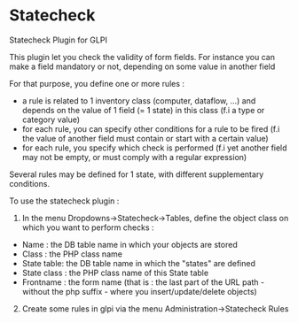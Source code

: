 # Statecheck
Statecheck Plugin for GLPI

This plugin let you check the validity of form fields.
For instance you can make a field mandatory or not, depending on some value in another field

For that purpose, you define one or more rules :
- a rule is related to 1 inventory class (computer, dataflow, ...) and depends on the value of 1 field (= 1 state) in this class (f.i a type or category value)
- for each rule, you can specify other conditions for a rule to be fired (f.i the value of another field must contain or start with a certain value)
- for each rule, you specify which check is performed (f.i yet another field may not be empty, or must comply with a regular expression)<br/>

Several rules may be defined for 1 state, with different supplementary conditions.

To use the statecheck plugin :
1. In the menu Dropdowns->Statecheck->Tables, define the object class on which you want to perform checks :
- Name : the DB table name in which your objects are stored
- Class : the PHP class name
- State table: the DB table name in which the "states" are defined
- State class : the PHP class name of this State table
- Frontname : the form name (that is : the last part of the URL path - without the php suffix - where you insert/update/delete objects)
2. Create some rules in glpi via the menu Administration->Statecheck Rules
